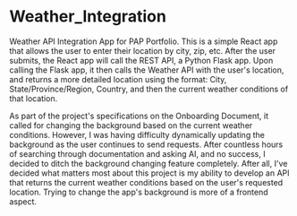 # Weather_Integration

Weather API Integration App for PAP Portfolio. This is a simple React app that allows the user to enter their location by city, zip, etc. After the user submits, the React app will call the REST API, a Python Flask app. Upon calling the Flask app, it then calls the Weather API with the user's location, and returns a more detailed location using the format: City, State/Province/Region, Country, and then the current weather conditions of that location. 

As part of the project's specifications on the Onboarding Document, it called for changing the background based on the current weather conditions. However, I was having difficulty dynamically updating the background as the user continues to send requests. After countless hours of searching through documentation and asking AI, and no success, I decided to ditch the background changing feature completely. After all, I've decided what matters most about this project is my ability to develop an API that returns the current weather conditions based on the user's requested location. Trying to change the app's background is more of a frontend aspect. 
